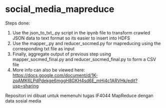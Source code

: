 # social_media_mapreduce

Steps done:

 1. Use the json_to_txt_<datagroup>.py script in the ipynb file to transform crawled JSON data to text format so its easier to insert into HDFS
 2. Use the mapper_<datagroup>.py and reducer_socmed.py for mapreducing using the corresponding txt file as input
 3. Finally, aggregate output of previous step using mapper_socmed_final.py and reducer_socmed_final.py to form a CSV file
 4. More info can also be viewed here: https://docs.google.com/document/d/1K-zqAMK6LPdPdekge6mggH8GKH4sd6E_mHi4c1ARVHk/edit?usp=sharing
 
Repositori ini dibuat untuk memenuhi tugas IF4044 MapReduce dengan data sosial media
